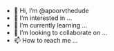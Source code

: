 - 👋 Hi, I’m @apoorvthedude
- 👀 I’m interested in ...
- 🌱 I’m currently learning ...
- 💞️ I’m looking to collaborate on ...
- 📫 How to reach me ...

<!---
apoorvthedude/apoorvthedude is a ✨ special ✨ repository because its `README.md` (this file) appears on your GitHub profile.
You can click the Preview link to take a look at your changes.
--->
